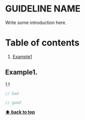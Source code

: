 # GUIDELINE NAME

Write some introduction here. 

# Table of contents
1. [Example1](#example1)


## Example1. 

1.1 

```javascript
// bad

// good

```

**[⬆ back to top](#table-of-contents)**
